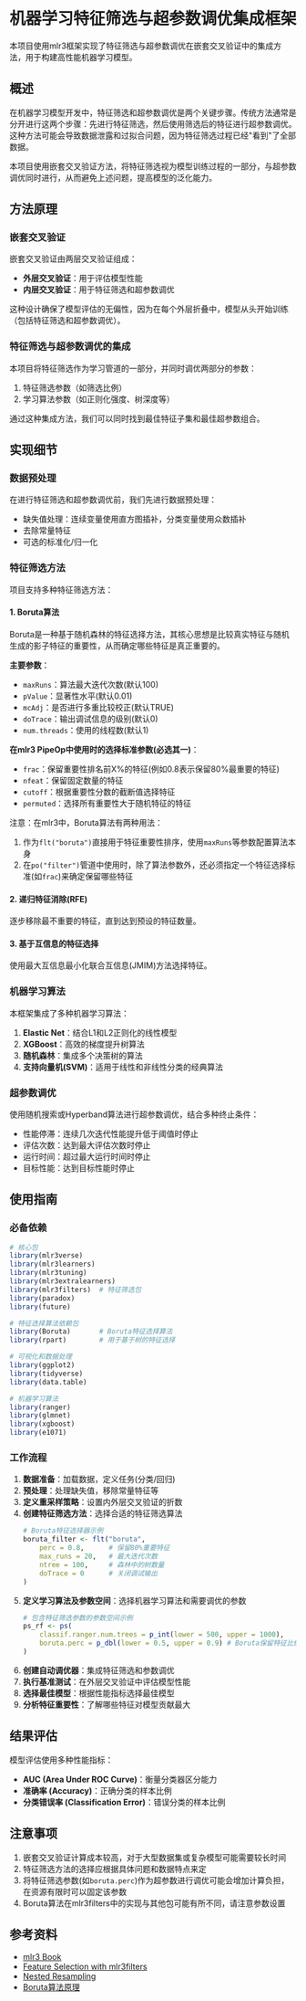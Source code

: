 # 机器学习特征筛选与超参数调优集成框架

本项目使用mlr3框架实现了特征筛选与超参数调优在嵌套交叉验证中的集成方法，用于构建高性能机器学习模型。

## 概述

在机器学习模型开发中，特征筛选和超参数调优是两个关键步骤。传统方法通常是分开进行这两个步骤：先进行特征筛选，然后使用筛选后的特征进行超参数调优。这种方法可能会导致数据泄露和过拟合问题，因为特征筛选过程已经"看到"了全部数据。

本项目使用嵌套交叉验证方法，将特征筛选视为模型训练过程的一部分，与超参数调优同时进行，从而避免上述问题，提高模型的泛化能力。

## 方法原理

### 嵌套交叉验证

嵌套交叉验证由两层交叉验证组成：
- **外层交叉验证**：用于评估模型性能
- **内层交叉验证**：用于特征筛选和超参数调优

这种设计确保了模型评估的无偏性，因为在每个外层折叠中，模型从头开始训练（包括特征筛选和超参数调优）。

### 特征筛选与超参数调优的集成

本项目将特征筛选作为学习管道的一部分，并同时调优两部分的参数：
1. 特征筛选参数（如筛选比例）
2. 学习算法参数（如正则化强度、树深度等）

通过这种集成方法，我们可以同时找到最佳特征子集和最佳超参数组合。

## 实现细节

### 数据预处理

在进行特征筛选和超参数调优前，我们先进行数据预处理：
- 缺失值处理：连续变量使用直方图插补，分类变量使用众数插补
- 去除常量特征
- 可选的标准化/归一化

### 特征筛选方法

项目支持多种特征筛选方法：

#### 1. Boruta算法

Boruta是一种基于随机森林的特征选择方法，其核心思想是比较真实特征与随机生成的影子特征的重要性，从而确定哪些特征是真正重要的。

**主要参数**：
- `maxRuns`：算法最大迭代次数(默认100)
- `pValue`：显著性水平(默认0.01)
- `mcAdj`：是否进行多重比较校正(默认TRUE)
- `doTrace`：输出调试信息的级别(默认0)
- `num.threads`：使用的线程数(默认1)

**在mlr3 PipeOp中使用时的选择标准参数(必选其一)**：
- `frac`：保留重要性排名前X%的特征(例如0.8表示保留80%最重要的特征)
- `nfeat`：保留固定数量的特征
- `cutoff`：根据重要性分数的截断值选择特征
- `permuted`：选择所有重要性大于随机特征的特征

注意：在mlr3中，Boruta算法有两种用法：
1. 作为`flt("boruta")`直接用于特征重要性排序，使用`maxRuns`等参数配置算法本身
2. 在`po("filter")`管道中使用时，除了算法参数外，还必须指定一个特征选择标准(如`frac`)来确定保留哪些特征

#### 2. 递归特征消除(RFE)

逐步移除最不重要的特征，直到达到预设的特征数量。

#### 3. 基于互信息的特征选择

使用最大互信息最小化联合互信息(JMIM)方法选择特征。

### 机器学习算法

本框架集成了多种机器学习算法：
1. **Elastic Net**：结合L1和L2正则化的线性模型
2. **XGBoost**：高效的梯度提升树算法
3. **随机森林**：集成多个决策树的算法
4. **支持向量机(SVM)**：适用于线性和非线性分类的经典算法

### 超参数调优

使用随机搜索或Hyperband算法进行超参数调优，结合多种终止条件：
- 性能停滞：连续几次迭代性能提升低于阈值时停止
- 评估次数：达到最大评估次数时停止
- 运行时间：超过最大运行时间时停止
- 目标性能：达到目标性能时停止

## 使用指南

### 必备依赖

```r
# 核心包
library(mlr3verse)
library(mlr3learners)
library(mlr3tuning)
library(mlr3extralearners)
library(mlr3filters)  # 特征筛选包
library(paradox)
library(future)

# 特征选择算法依赖包
library(Boruta)       # Boruta特征选择算法
library(rpart)        # 用于基于树的特征选择

# 可视化和数据处理
library(ggplot2)
library(tidyverse)
library(data.table)

# 机器学习算法
library(ranger)
library(glmnet)
library(xgboost)
library(e1071)
```

### 工作流程

1. **数据准备**：加载数据，定义任务(分类/回归)
2. **预处理**：处理缺失值，移除常量特征等
3. **定义重采样策略**：设置内外层交叉验证的折数
4. **创建特征筛选方法**：选择合适的特征筛选算法
   ```r
   # Boruta特征选择器示例
   boruta_filter <- flt("boruta",
       perc = 0.8,      # 保留80%重要特征
       max_runs = 20,   # 最大迭代次数
       ntree = 100,     # 森林中的树数量
       doTrace = 0      # 关闭调试输出
   )
   ```
5. **定义学习算法及参数空间**：选择机器学习算法和需要调优的参数
   ```r
   # 包含特征筛选参数的参数空间示例
   ps_rf <- ps(
       classif.ranger.num.trees = p_int(lower = 500, upper = 1000),
       boruta.perc = p_dbl(lower = 0.5, upper = 0.9) # Boruta保留特征比例作为超参数
   )
   ```
6. **创建自动调优器**：集成特征筛选和参数调优
7. **执行基准测试**：在外层交叉验证中评估模型性能
8. **选择最佳模型**：根据性能指标选择最佳模型
9. **分析特征重要性**：了解哪些特征对模型贡献最大

## 结果评估

模型评估使用多种性能指标：
- **AUC (Area Under ROC Curve)**：衡量分类器区分能力
- **准确率 (Accuracy)**：正确分类的样本比例
- **分类错误率 (Classification Error)**：错误分类的样本比例

## 注意事项

1. 嵌套交叉验证计算成本较高，对于大型数据集或复杂模型可能需要较长时间
2. 特征筛选方法的选择应根据具体问题和数据特点来定
3. 将特征筛选参数(如`boruta.perc`)作为超参数进行调优可能会增加计算负担，在资源有限时可以固定该参数
4. Boruta算法在mlr3filters中的实现与其他包可能有所不同，请注意参数设置

## 参考资料

- [mlr3 Book](https://mlr3book.mlr-org.com/)
- [Feature Selection with mlr3filters](https://mlr3filters.mlr-org.com/)
- [Nested Resampling](https://mlr3book.mlr-org.com/chapters/chapter4/hyperparameter_optimization.html#nested-resampling)
- [Boruta算法原理](https://www.jstatsoft.org/article/view/v036i11)